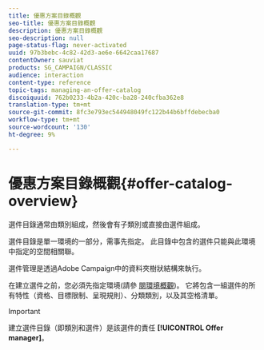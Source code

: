 ```yaml
---
title: 優惠方案目錄概觀
seo-title: 優惠方案目錄概觀
description: 優惠方案目錄概觀
seo-description: null
page-status-flag: never-activated
uuid: 97b3bebc-4c82-42d3-ae6e-6642caa17687
contentOwner: sauviat
products: SG_CAMPAIGN/CLASSIC
audience: interaction
content-type: reference
topic-tags: managing-an-offer-catalog
discoiquuid: 762b0233-4b2a-420c-ba28-240cfba362e8
translation-type: tm+mt
source-git-commit: 8fc3e793ec544948049fc122b44b6bffdebecba0
workflow-type: tm+mt
source-wordcount: '130'
ht-degree: 9%

---
```



# 優惠方案目錄概觀{#offer-catalog-overview}

選件目錄通常由類別組成，然後會有子類別或直接由選件組成。

選件目錄是單一環境的一部分，需事先指定。 此目錄中包含的選件只能與此環境中指定的空間相關聯。

選件管理是透過Adobe Campaign中的資料夾樹狀結構來執行。

在建立選件之前，您必須先指定環境(請參 [閱環境概觀](../../interaction/using/environments-overview.md))。 它將包含一組選件的所有特性（資格、目標限制、呈現規則）、分類類別，以及其空格清單。

>[!IMPORTANT]
>
>建立選件目錄（即類別和選件）是該選件的責任 **[!UICONTROL Offer manager]**。
